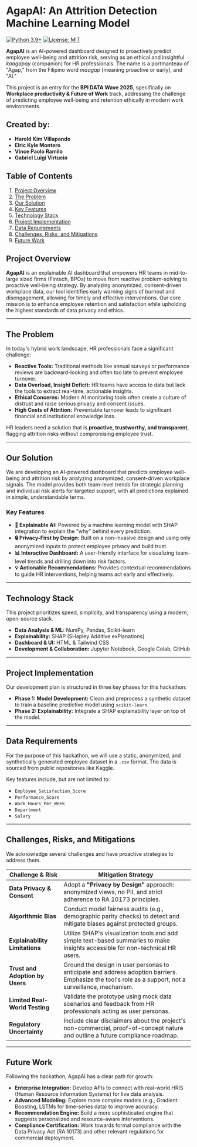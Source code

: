 # AgapAI: An Attrition Detection Machine Learning Model

[![Python 3.9+](https://img.shields.io/badge/python-3.9+-blue.svg)](https://www.python.org/downloads/)
[![License: MIT](https://img.shields.io/badge/License-MIT-yellow.svg)](https://opensource.org/licenses/MIT)

**AgapAI** is an AI-powered dashboard designed to proactively predict employee well-being and attrition risk, serving as an ethical and insightful *kaagapay* (companion) for HR professionals. The name is a portmanteau of "Agap," from the Filipino word *maagap* (meaning proactive or early), and "AI."

This project is an entry for the **BPI DATA Wave 2025**, specifically on **Workplace productivity & Future of Work** track, addressing the challenge of predicting employee well-being and retention ethically in modern work environments.

## Created by:
* **Harold Kim Villapando**
* **Elric Kyle Montero**
* **Vince Paolo Ramilo**
* **Gabriel Luigi Virtucio**

## Table of Contents
1.  [Project Overview](#project-overview)
2.  [The Problem](#the-problem)
3.  [Our Solution](#our-solution)
4.  [Key Features](#key-features)
5.  [Technology Stack](#technology-stack)
6.  [Project Implementation](#project-implementation)
7.  [Data Requirements](#data-requirements)
8. [Challenges, Risks, and Mitigations](#challenges-risks-and-mitigations)
9. [Future Work](#future-work)



## Project Overview

**AgapAI** is an explainable AI dashboard that empowers HR teams in mid-to-large sized firms (Fintech, BPOs) to move from reactive problem-solving to proactive well-being strategy. By analyzing anonymized, consent-driven workplace data, our tool identifies early warning signs of burnout and disengagement, allowing for timely and effective interventions. Our core mission is to enhance employee retention and satisfaction while upholding the highest standards of data privacy and ethics.

---

## The Problem

In today's hybrid work landscape, HR professionals face a significant challenge:
* **Reactive Tools:** Traditional methods like annual surveys or performance reviews are backward-looking and often too late to prevent employee turnover.
* **Data Overload, Insight Deficit:** HR teams have access to data but lack the tools to extract real-time, actionable insights.
* **Ethical Concerns:** Modern AI monitoring tools often create a culture of distrust and raise serious privacy and consent issues.
* **High Costs of Attrition:** Preventable turnover leads to significant financial and institutional knowledge loss.

HR leaders need a solution that is **proactive, trustworthy, and transparent**, flagging attrition risks without compromising employee trust.

---

## Our Solution

We are developing an AI-powered dashboard that predicts employee well-being and attrition risk by analyzing anonymized, consent-driven workplace signals. The model provides both team-level trends for strategic planning and individual risk alerts for targeted support, with all predictions explained in simple, understandable terms.

### Key Features

* **🧠 Explainable AI:** Powered by a machine learning model with SHAP integration to explain the "why" behind every prediction.
* **🔒 Privacy-First by Design:** Built on a non-invasive design and using only anonymized inputs to protect employee privacy and build trust.
* **📊 Interactive Dashboard:** A user-friendly interface for visualizing team-level trends and drilling down into risk factors.
* **💡 Actionable Recommendations:** Provides contextual recommendations to guide HR interventions, helping teams act early and effectively.

---

## Technology Stack

This project prioritizes speed, simplicity, and transparency using a modern, open-source stack.

* **Data Analysis & ML:** NumPy, Pandas, Scikit-learn
* **Explainability:** SHAP (SHapley Additive exPlanations)
* **Dashboard & UI:** HTML & Tailwind CSS
* **Development & Collaboration:** Jupyter Notebook, Google Colab, GitHub

---

## Project Implementation

Our development plan is structured in three key phases for this hackathon:

* **Phase 1: Model Development:** Clean and preprocess a synthetic dataset to train a baseline predictive model using `scikit-learn`.
* **Phase 2: Explainability:** Integrate a SHAP explainability layer on top of the model.

---

## Data Requirements

For the purpose of this hackathon, we will use a static, anonymized, and synthetically generated employee dataset in a `.csv` format. The data is sourced from public repositories like Kaggle.

Key features include, but are not limited to:
* `Employee_Satisfaction_Score`
* `Performance_Score`
* `Work_Hours_Per_Week`
* `Department`
* `Salary`

---

## Challenges, Risks, and Mitigations

We acknowledge several challenges and have proactive strategies to address them.

| Challenge & Risk                       | Mitigation Strategy                                                                                             |
| -------------------------------------- | --------------------------------------------------------------------------------------------------------------- |
| **Data Privacy & Consent** | Adopt a **"Privacy by Design"** approach: anonymized views, no PII, and strict adherence to RA 10173 principles.   |
| **Algorithmic Bias** | Conduct model fairness audits (e.g., demographic parity checks) to detect and mitigate biases against protected groups. |
| **Explainability Limitations** | Utilize SHAP's visualization tools and add simple text-based summaries to make insights accessible for non-technical HR users. |
| **Trust and Adoption by Users** | Ground the design in user personas to anticipate and address adoption barriers. Emphasize the tool's role as a support, not a surveillance, mechanism. |
| **Limited Real-World Testing** | Validate the prototype using mock data scenarios and feedback from HR professionals acting as user personas.          |
| **Regulatory Uncertainty** | Include clear disclaimers about the project's non-commercial, proof-of-concept nature and outline a future compliance roadmap. |

---

## Future Work

Following the hackathon, AgapAI has a clear path for growth:
* **Enterprise Integration:** Develop APIs to connect with real-world HRIS (Human Resource Information Systems) for live data analysis.
* **Advanced Modeling:** Explore more complex models (e.g., Gradient Boosting, LSTMs for time-series data) to improve accuracy.
* **Recommendation Engine:** Build a more sophisticated engine that suggests personalized and resource-aware interventions.
* **Compliance Certification:** Work towards formal compliance with the Data Privacy Act (RA 10173) and other relevant regulations for commercial deployment.
